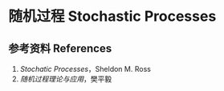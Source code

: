 # 随机过程 Stochastic Processes

## 参考资料 References

1. *Stochatic Processes*，Sheldon M. Ross
2. *随机过程理论与应用*，樊平毅
